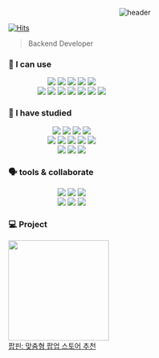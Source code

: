 
<div align=center>
  
![header](https://capsule-render.vercel.app/api?type=waving&color=auto&height=300&section=header&text=Wonjun%20&fontSize=50)
</div>

[![Hits](https://hits.seeyoufarm.com/api/count/incr/badge.svg?url=https%3A%2F%2Fgithub.com%2Fjun6292&count_bg=%2310D5D7&title_bg=%230014FF&icon=&icon_color=%23E7E7E7&title=hits&edge_flat=false)](https://hits.seeyoufarm.com)

<blockquote>
Backend Developer
</blockquote>



<!--
[![Anurag's github stats](https://github-readme-stats.vercel.app/api?username=jun6292&show_icons=true&theme=highcontrast)](https://github.com/anuraghazra/github-readme-stats) <br>
[![Top Langs](https://github-readme-stats.vercel.app/api/top-langs/?username=jun6292&layout=compact&theme=dracula)](https://github.com/jun6292)
[![Solved.ac
프로필](http://mazassumnida.wtf/api/v2/generate_badge?boj=jwj68254)](https://solved.ac/jwj68254)
-->
<!--
**jun6292/jun6292** is a ✨ _special_ ✨ repository because its `README.md` (this file) appears on your GitHub profile.

Here are some ideas to get you started:

- 🔭 I’m currently working on ...
- 🌱 I’m currently learning ...
- 👯 I’m looking to collaborate on ...
- 🤔 I’m looking for help with ...
- 💬 Ask me about ...
- 📫 How to reach me: ...
- 😄 Pronouns: ...
- ⚡ Fun fact: ...
-->

### 🥇 I can use 
<div align=center style="width:50%">
  <img src="https://img.shields.io/badge/java-007396?style=for-the-badge&logo=java&logoColor=white">
  <img src="https://img.shields.io/badge/python-3776AB?style=for-the-badge&logo=python&logoColor=white">
  <img src="https://img.shields.io/badge/spring-6DB33F?style=for-the-badge&logo=spring&logoColor=white">
  <img src="https://img.shields.io/badge/springboot-6DB33F?style=for-the-badge&logo=springboot&logoColor=white"/>
  <img src="https://img.shields.io/badge/springsecurity-6DB33F?style=for-the-badge&logo=springsecurity&logoColor=white"/>
  <br>
  <img src="https://img.shields.io/badge/docker-2496ED?style=for-the-badge&logo=docker&logoColor=white">
  <img src="https://img.shields.io/badge/kubernetes-326CE5?style=for-the-badge&logo=kubernetes&logoColor=white">
  <img src="https://img.shields.io/badge/AWS-232F3E?style=for-the-badge&logo=amazonwebservices&logoColor=white">
  <img src="https://img.shields.io/badge/GCP-4285F4?style=for-the-badge&logo=googlecloud&logoColor=white">
  <img src="https://img.shields.io/badge/mysql-4479A1?style=for-the-badge&logo=mysql&logoColor=white">
  <img src="https://img.shields.io/badge/redis-FF4438?style=for-the-badge&logo=redis&logoColor=white">
  <img src="https://img.shields.io/badge/git-F05032?style=for-the-badge&logo=git&logoColor=white">
</div>

### 🥈 I have studied
<div align=center style="width:50%">
  <img src="https://img.shields.io/badge/c-A8B9CC?style=for-the-badge&logo=c&logoColor=white">
  <img src="https://img.shields.io/badge/c++-00599C?style=for-the-badge&logo=c%2B%2B&logoColor=white">
  <img src="https://img.shields.io/badge/javascript-F7DF1E?style=for-the-badge&logo=javascript&logoColor=black">
  <img src="https://img.shields.io/badge/typescript-3178C6?style=for-the-badge&logo=typescript&logoColor=white">
  <br>
  <img src="https://img.shields.io/badge/html5-E34F26?style=for-the-badge&logo=html5&logoColor=white">
  <img src="https://img.shields.io/badge/css-1572B6?style=for-the-badge&logo=css3&logoColor=white">
  <img src="https://img.shields.io/badge/react-61DAFB?style=for-the-badge&logo=react&logoColor=white">
  <img src="https://img.shields.io/badge/firebase-FFCA28?style=for-the-badge&logo=firebase&logoColor=black"/>
  <img src="https://img.shields.io/badge/Linux-FCC624?style=for-the-badge&logo=linux&logoColor=black">
  <br>
  <img src="https://img.shields.io/badge/apachekafka-231F20?style=for-the-badge&logo=apachekafka&logoColor=white">
  <img src="https://img.shields.io/badge/elasticsearch-005571?style=for-the-badge&logo=elasticsearch&logoColor=white">
  <img src="https://img.shields.io/badge/jenkins-D24939?style=for-the-badge&logo=jenkins&logoColor=black">
</div>

### 🗣️ tools & collaborate
<div align=center style="width:50%">
  <img src="https://img.shields.io/badge/github-181717?style=for-the-badge&logo=github&logoColor=white">
  <img src="https://img.shields.io/badge/intellijidea-E4003A?style=for-the-badge&logo=intellijidea&logoColor=white">
  <img src="https://img.shields.io/badge/datagrip-508C9B?style=for-the-badge&logo=datagrip&logoColor=white">
  <br>
  <img src="https://img.shields.io/badge/notion-000000?style=for-the-badge&logo=notion&logoColor=white">
  <img src="https://img.shields.io/badge/slack-4A154B?style=for-the-badge&logo=slack&logoColor=white">
  <img src="https://img.shields.io/badge/discord-5865F2?style=for-the-badge&logo=discord&logoColor=white">
  
</div>

<!--
### 🪪 Certified
<div>
  <img src="https://github.com/cncf/artwork/raw/main/other/cka/color/kubernetes-cka-color.png" width="200" height="200" style="max-width: 100%;">
  <img src="https://velog.velcdn.com/images/singularity/post/4781c2e2-0858-489a-ade6-9195f7159238/image.png" width="200" height="200" style="max-width: 100%;">  
</div>

- CKA(Certified Kubernets Administrator) / 2024.11
- 정보처리기사 / 2024.12
- SQLD(SQL Developer) / 2024.04
-->

### 💻 Project
<div>
  <img src="https://velog.velcdn.com/images/singularity/post/2c9947f2-f705-4d5e-a6ce-e7521d5facee/image.png" width="200" height="200">
</div>
<a href="https://apps.apple.com/kr/app/%ED%8C%9D%ED%95%80-%EB%A7%9E%EC%B6%A4%ED%98%95-%ED%8C%9D%EC%97%85-%EC%8A%A4%ED%86%A0%EC%96%B4-%EC%B6%94%EC%B2%9C/id6482994685" target="_blank" rel="noopener noreferrer"> 팝핀: 맞춤형 팝업 스토어 추천</a>  


